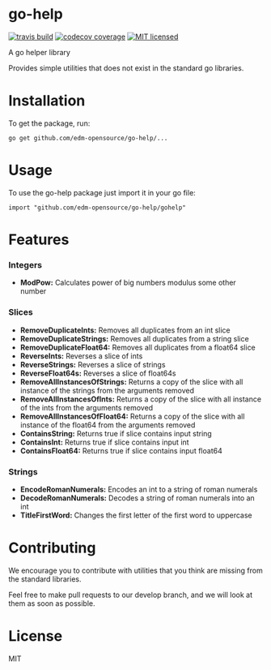 # go-help
[![travis build](https://img.shields.io/travis/edm-opensource/go-help.svg)](https://travis-ci.org/edm-opensource/go-help)
[![codecov coverage](https://img.shields.io/codecov/c/github/edm-opensource/go-help.svg)](https://codecov.io/github/edm-opensource/go-help)
[![MIT licensed](https://img.shields.io/badge/license-MIT-blue.svg)](https://raw.githubusercontent.com/edm-opensource/go-help/master/LICENSE)

A go helper library

Provides simple utilities that does not exist in the standard go libraries.


# Installation
To get the package, run:

    go get github.com/edm-opensource/go-help/...

# Usage
To use the go-help package just import it in your go file:

    import "github.com/edm-opensource/go-help/gohelp"

# Features

### Integers
* **ModPow:** Calculates power of big numbers modulus some other number

### Slices
* **RemoveDuplicateInts:** Removes all duplicates from an int slice
* **RemoveDuplicateStrings:** Removes all duplicates from a string slice
* **RemoveDuplicateFloat64:** Removes all duplicates from a float64 slice
* **ReverseInts:** Reverses a slice of ints
* **ReverseStrings:** Reverses a slice of strings
* **ReverseFloat64s:** Reverses a slice of float64s
* **RemoveAllInstancesOfStrings:** Returns a copy of the slice with all instance of the strings from the arguments removed
* **RemoveAllInstancesOfInts:** Returns a copy of the slice with all instance of the ints from the arguments removed
* **RemoveAllInstancesOfFloat64:** Returns a copy of the slice with all instance of the float64 from the arguments removed
* **ContainsString:** Returns true if slice contains input string
* **ContainsInt:** Returns true if slice contains input int
* **ContainsFloat64:** Returns true if slice contains input float64

### Strings
* **EncodeRomanNumerals:** Encodes an int to a string of roman numerals
* **DecodeRomanNumerals:** Decodes a string of roman numerals into an int
* **TitleFirstWord:** Changes the first letter of the first word to uppercase

# Contributing
We encourage you to contribute with utilities that you think are missing from the standard libraries.

Feel free to make pull requests to our develop branch, and we will look at them as soon as possible.

# License
MIT
